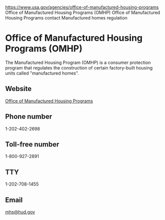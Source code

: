 

https://www.usa.gov/agencies/office-of-manufactured-housing-programs
Office of Manufactured Housing Programs (OMHP)
Office of Manufactured Housing Programs contact
Manufactured homes regulation

Office of Manufactured Housing Programs
(OMHP)
==============================================

The Manufactured Housing Program (OMHP) is a consumer protection program that regulates the construction of certain factory-built housing units called "manufactured homes".

Website
-------

[Office of Manufactured Housing Programs](https://www.hud.gov/program_offices/housing/mhs)

Phone number
------------

1-202-402-2698

Toll-free number
----------------

1-800-927-2891

TTY
---

1-202-708-1455

Email
-----

[mhs@hud.gov](mailto:mhs@hud.gov)
